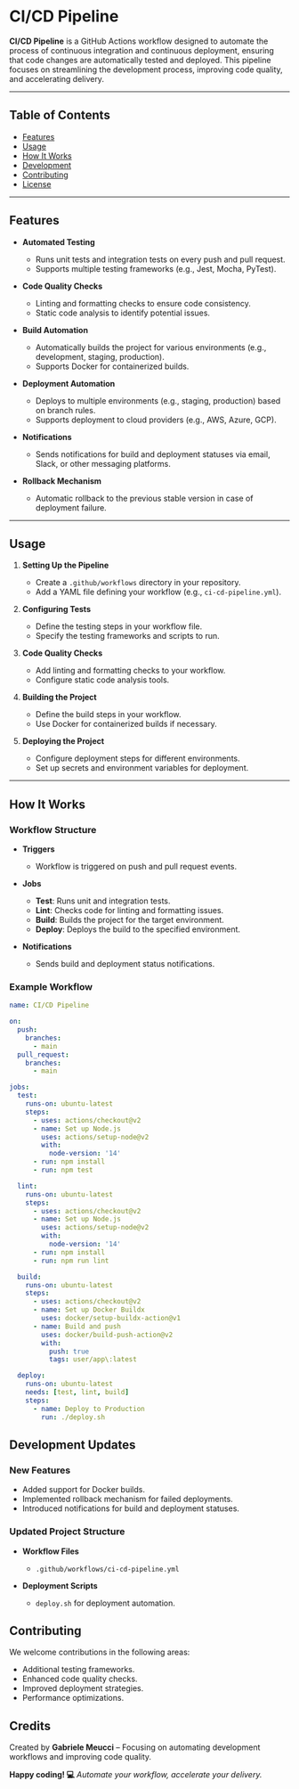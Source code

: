 # CI/CD Pipeline

**CI/CD Pipeline** is a GitHub Actions workflow designed to automate the process of continuous integration and continuous deployment, ensuring that code changes are automatically tested and deployed. This pipeline focuses on streamlining the development process, improving code quality, and accelerating delivery.

---

## Table of Contents

- [Features](#features)
- [Usage](#usage)
- [How It Works](#how-it-works)
- [Development](#development)
- [Contributing](#contributing)
- [License](#license)

---

## Features

- **Automated Testing**
  - Runs unit tests and integration tests on every push and pull request.
  - Supports multiple testing frameworks (e.g., Jest, Mocha, PyTest).

- **Code Quality Checks**
  - Linting and formatting checks to ensure code consistency.
  - Static code analysis to identify potential issues.

- **Build Automation**
  - Automatically builds the project for various environments (e.g., development, staging, production).
  - Supports Docker for containerized builds.

- **Deployment Automation**
  - Deploys to multiple environments (e.g., staging, production) based on branch rules.
  - Supports deployment to cloud providers (e.g., AWS, Azure, GCP).

- **Notifications**
  - Sends notifications for build and deployment statuses via email, Slack, or other messaging platforms.

- **Rollback Mechanism**
  - Automatic rollback to the previous stable version in case of deployment failure.

---

## Usage

1. **Setting Up the Pipeline**
   - Create a `.github/workflows` directory in your repository.
   - Add a YAML file defining your workflow (e.g., `ci-cd-pipeline.yml`).

2. **Configuring Tests**
   - Define the testing steps in your workflow file.
   - Specify the testing frameworks and scripts to run.

3. **Code Quality Checks**
   - Add linting and formatting checks to your workflow.
   - Configure static code analysis tools.

4. **Building the Project**
   - Define the build steps in your workflow.
   - Use Docker for containerized builds if necessary.

5. **Deploying the Project**
   - Configure deployment steps for different environments.
   - Set up secrets and environment variables for deployment.

---

## How It Works

### Workflow Structure

- **Triggers**
  - Workflow is triggered on push and pull request events.

- **Jobs**
  - **Test**: Runs unit and integration tests.
  - **Lint**: Checks code for linting and formatting issues.
  - **Build**: Builds the project for the target environment.
  - **Deploy**: Deploys the build to the specified environment.

- **Notifications**
  - Sends build and deployment status notifications.

### Example Workflow

```yaml
name: CI/CD Pipeline

on:
  push:
    branches:
      - main
  pull_request:
    branches:
      - main

jobs:
  test:
    runs-on: ubuntu-latest
    steps:
      - uses: actions/checkout@v2
      - name: Set up Node.js
        uses: actions/setup-node@v2
        with:
          node-version: '14'
      - run: npm install
      - run: npm test

  lint:
    runs-on: ubuntu-latest
    steps:
      - uses: actions/checkout@v2
      - name: Set up Node.js
        uses: actions/setup-node@v2
        with:
          node-version: '14'
      - run: npm install
      - run: npm run lint

  build:
    runs-on: ubuntu-latest
    steps:
      - uses: actions/checkout@v2
      - name: Set up Docker Buildx
        uses: docker/setup-buildx-action@v1
      - name: Build and push
        uses: docker/build-push-action@v2
        with:
          push: true
          tags: user/app\:latest

  deploy:
    runs-on: ubuntu-latest
    needs: [test, lint, build]
    steps:
      - name: Deploy to Production
        run: ./deploy.sh
```

## Development Updates

### New Features

- Added support for Docker builds.
- Implemented rollback mechanism for failed deployments.
- Introduced notifications for build and deployment statuses.

### Updated Project Structure

- **Workflow Files**
  - `.github/workflows/ci-cd-pipeline.yml`

- **Deployment Scripts**
  - `deploy.sh` for deployment automation.

## Contributing

We welcome contributions in the following areas:
- Additional testing frameworks.
- Enhanced code quality checks.
- Improved deployment strategies.
- Performance optimizations.

## Credits

Created by **Gabriele Meucci** – Focusing on automating development workflows and improving code quality.

**Happy coding! 💻**
*Automate your workflow, accelerate your delivery.*
